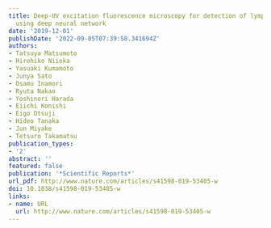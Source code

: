 ```yaml
---
title: Deep-UV excitation fluorescence microscopy for detection of lymph node metastasis
  using deep neural network
date: '2019-12-01'
publishDate: '2022-09-05T07:39:58.341694Z'
authors:
- Tatsuya Matsumoto
- Hirohiko Niioka
- Yasuaki Kumamoto
- Junya Sato
- Osamu Inamori
- Ryuta Nakao
- Yoshinori Harada
- Eiichi Konishi
- Eigo Otsuji
- Hideo Tanaka
- Jun Miyake
- Tetsuro Takamatsu
publication_types:
- '2'
abstract: ''
featured: false
publication: '*Scientific Reports*'
url_pdf: http://www.nature.com/articles/s41598-019-53405-w
doi: 10.1038/s41598-019-53405-w
links:
- name: URL
  url: http://www.nature.com/articles/s41598-019-53405-w
---
```


